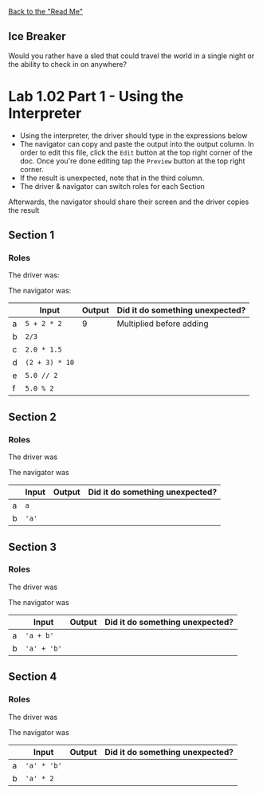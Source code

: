 [Back to the "Read Me"](#README.md)
## Ice Breaker

Would you rather have a sled that could travel the world in a single night or the ability to check in on anywhere?

# Lab 1.02 Part 1 - Using the Interpreter

* Using the interpreter, the driver should type in the expressions below
* The navigator can copy and paste the output into the output column. In order to edit this file, click the `Edit` button at the top right corner of the doc. Once you're done editing tap the `Preview` button at the top right corner.
* If the result is unexpected, note that in the third column.
* The driver & navigator can switch roles for each Section

Afterwards, the navigator should share their screen and the driver copies the result

## Section 1

### Roles

The driver was:

The navigator was:

| |   **Input**   |**Output**|**Did it do something unexpected?**|
|-| ----          | -------- |          -----------              |
|a| `5 + 2 * 2`   |   9      |   Multiplied before adding        |
|b| `2/3`         |          |                                   |
|c| `2.0 * 1.5`   |          |                                   |
|d| `(2 + 3) * 10`|          |                                   |
|e| `5.0 // 2`    |          |                                   |
|f| `5.0 % 2`     |          |                                   |

## Section 2

### Roles

The driver was

The navigator was

| |**Input** |     **Output**    |**Did it do something unexpected?**|
|-| -------- | ----------------- | --------------------------------- |
|a|   `a`    |                   |                                   |
|b|  `'a'`   |                   |                                   |

## Section 3

### Roles

The driver was

The navigator was

| | **Input** |   **Output**    |**Did it do something unexpected?**|
|-| --------  | --------------- | --------------------------------- |
|a| `'a + b'` |                 |                                   |
|b| `'a' + 'b'`|                |                                   |

## Section 4

### Roles

The driver was

The navigator was

| | **Input** |    **Output**   |**Did it do something unexpected?**|
|-| --------- | --------------- | --------------------------------- |
|a|`'a' * 'b'`|                 |                                   |
|b|`'a' * 2`  |                 |                                   |